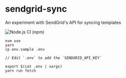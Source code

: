 # sendgrid-sync
An experiment with SendGrid's API for syncing templates

![Node.js CI (npm)](https://github.com/stripethree/sendgrid-sync/workflows/Node.js%20CI%20(npm)/badge.svg)

```
nvm use
yarn
cp env.sample .env

// Edit `.env` to add the `SENDGRID_API_KEY`

export $(cat .env | xargs)
yarn run fetch
```
